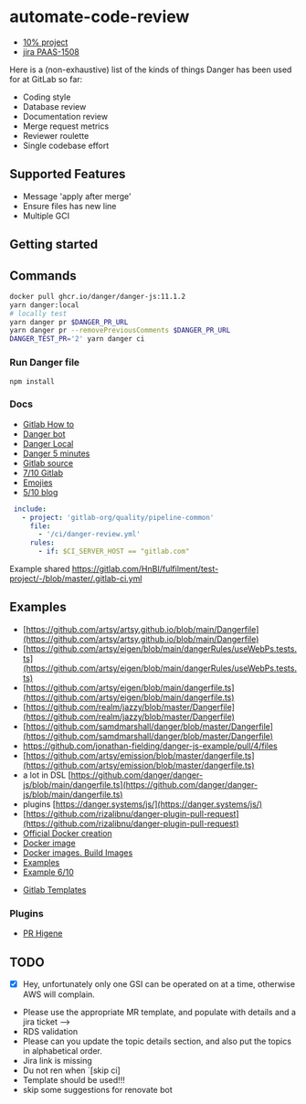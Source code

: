 # automate-code-review

- [10% project](https://hbidigital.atlassian.net/wiki/spaces/PAAS/pages/5454364804/10+Time+Projects)
- [jira PAAS-1508](https://hbidigital.atlassian.net/browse/PAAS-1508)

Here is a (non-exhaustive) list of the kinds of things Danger has been used for at GitLab so far:

- Coding style
- Database review
- Documentation review
- Merge request metrics
- Reviewer roulette
- Single codebase effort

## Supported Features

- Message 'apply after merge'
- Ensure files has new line
- Multiple GCI

## Getting started

## Commands

```sh
docker pull ghcr.io/danger/danger-js:11.1.2
yarn danger:local
# locally test
yarn danger pr $DANGER_PR_URL
yarn danger pr --removePreviousComments $DANGER_PR_URL
DANGER_TEST_PR='2' yarn danger ci
```

### Run Danger file

```
npm install
```

### Docs

- [Gitlab How to](https://danger.systems/js/usage/gitlab.html)
- [Danger bot](https://docs.gitlab.com/ee/development/dangerbot.html)
- [Danger Local](https://danger.systems/js/tutorials/fast-feedback.html)
- [Danger 5 minutes](https://medium.com/@ivan.ha/integrate-danger-js-in-5-minutes-55515bc5355d)
- [Gitlab source](https://github.com/danger/danger-js/blob/main/source/platforms/gitlab/GitLabGit.ts)
- [7/10 Gitlab](https://github.com/cangSDARM/dangerjs-self-hosted-gitlab-sample/blob/master/dangerfile.js)
- [Emojies](https://github.com/ikatyang/emoji-cheat-sheet/blob/master/README.md#symbols)
- [5/10 blog](https://prog.world/automate-review-selection-with-gitlab-ci-and-danger-js)

```yaml
 include:
   - project: 'gitlab-org/quality/pipeline-common'
     file:
       - '/ci/danger-review.yml'
     rules:
       - if: $CI_SERVER_HOST == "gitlab.com"
```

Example shared https://gitlab.com/HnBI/fulfilment/test-project/-/blob/master/.gitlab-ci.yml

## Examples

- [https://github.com/artsy/artsy.github.io/blob/main/Dangerfile](https://github.com/artsy/artsy.github.io/blob/main/Dangerfile)
- [https://github.com/artsy/eigen/blob/main/dangerRules/useWebPs.tests.ts](https://github.com/artsy/eigen/blob/main/dangerRules/useWebPs.tests.ts)
- [https://github.com/artsy/eigen/blob/main/dangerfile.ts](https://github.com/artsy/eigen/blob/main/dangerfile.ts)
- [https://github.com/realm/jazzy/blob/master/Dangerfile](https://github.com/realm/jazzy/blob/master/Dangerfile)
- [https://github.com/samdmarshall/danger/blob/master/Dangerfile](https://github.com/samdmarshall/danger/blob/master/Dangerfile)
- https://github.com/jonathan-fielding/danger-js-example/pull/4/files
- [https://github.com/artsy/emission/blob/master/dangerfile.ts](https://github.com/artsy/emission/blob/master/dangerfile.ts)
- a lot in DSL [https://github.com/danger/danger-js/blob/main/dangerfile.ts](https://github.com/danger/danger-js/blob/main/dangerfile.ts)
- plugins [https://danger.systems/js/](https://danger.systems/js/)
- [https://github.com/rizalibnu/danger-plugin-pull-request](https://github.com/rizalibnu/danger-plugin-pull-request)
- [Official Docker creation](https://github.com/danger/danger-js/blob/main/.github/workflows/publish_package.yml)
- [Docker image](https://github.com/orgs/danger/packages/container/package/danger-js)
- [Docker images. Build Images](https://gitlab.com/gitlab-org/gitlab-build-images/-/blob/master/Dockerfile.danger)
- [Examples](https://snyk.io/advisor/npm-package/danger/functions/danger.markdown)
- [Example 6/10](https://github.com/artsy/metaphysics/blob/main/dangerfile.ts)
<!-- how to -->
- [Gitlab Templates](https://gitlab.com/gitlab-org/gitaly/-/blob/master/.gitlab-ci.yml)

### Plugins

- [PR Higene](https://www.npmjs.com/package/danger-plugin-pr-hygiene)

## TODO

- [X] Hey, unfortunately only one GSI can be operated on at a time, otherwise AWS will complain.
- Please use the appropriate MR template, and populate with details and a jira ticket -->
- RDS validation
- Please can you update the topic details section, and also put the topics in alphabetical order.
- Jira link is missing
- Du not ren when `[skip ci]
- Template should be used!!!
- skip some suggestions for renovate bot
